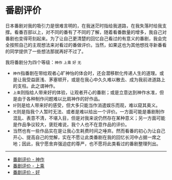 # 番剧评价

日本番剧对我的吸引力是很难言明的，在我迷茫时指给我道路，在我失落时给我支撑。看番百部以上，对不同的番有了不同的了解，随着看番数量的增多，我自己对番剧也变得苛刻起来。为了让自己更清楚的回忆自己看过的有意义的番剧，我会完全按照自己的主观想法来对看过的番做评价。当然，如果这也为其他想找寻新番看的同学提供了一些想法那就再好不过了。

我将番剧分为四个等级：`神作` `上乘` `好` `无`

* `神作`指番剧在带给观者心旷神怡的体会时，还会潜移默化传递人生的道理。或是让我受益匪浅、茅塞顿开，或是在我心中久久难以散去、成为我前进道路上的支柱。此之谓神作。
* `上乘`则指给人带来好的体验，让观者开心的番剧；或是立意达到神作水准，但是由于各种制作问题难以比肩神作的好作品。
* `好`则是给人带来好的感受，但大多只能当作消遣娱乐而观，难以窥其奥义。
* `无`则是指我个人暂时无法、或者是难以给出一个评价。一方面可能是番剧制作混乱、表意不清，不堪入目，但是对我来说仍然存在某种意义；另一方面可能是作品争议较大，褒贬难说，我个人也不在意作品的评价。
* 当然也有一些作品实在是让我心生耗费时间之唾弃。然而看番的初心为让自己开心、提高自己的觉解，实在不愿让此类番剧在我的回忆长河中占据一席之地；因此，我宁愿舍弃强迫症的尊严，也不愿将此类看过的番剧整理列出。

---

- [番剧评价 - 神作](./anime-rating-extraordinary.md)
- [番剧评价 - 上乘](./anime-rating-great.md)
- [番剧评价 - 好](./anime-rating-good.md)
